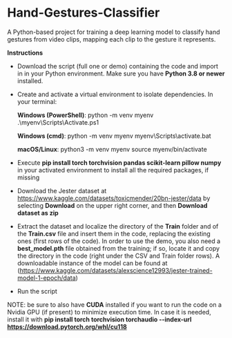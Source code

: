 # Hand-Gestures-Classifier
A Python-based project for training a deep learning model to classify hand gestures from video clips, mapping each clip to the gesture it represents.

__Instructions__
- Download the script (full one or demo) containing the code and import in in your Python environment. Make sure you have __Python 3.8 or newer__ installed.
  
- Create and activate a virtual environment to isolate dependencies. In your terminal:
  
  __Windows (PowerShell)__: python -m venv myenv
  .\myenv\Scripts\Activate.ps1
  
  __Windows (cmd)__:
  python -m venv myenv
  myenv\Scripts\activate.bat
  
  __macOS/Linux__:
  python3 -m venv myenv
  source myenv/bin/activate

- Execute __pip install torch torchvision pandas scikit-learn pillow numpy__ in your activated environment to install all the required packages, if missing
  
- Download the Jester dataset at https://www.kaggle.com/datasets/toxicmender/20bn-jester/data by selecting __Download__ on the upper right corner, and then __Download dataset as zip__
  
- Extract the dataset and localize the directory of the __Train__ folder and of the __Train.csv__ file and insert them in the code, replacing the existing ones (first rows of the code). In order to use the demo, you also need a __best_model.pth__ file obtained from the training; if so, locate it and copy the directory in the code (right under the CSV and Train folder rows). A downloadable instance of the model can be found at (https://www.kaggle.com/datasets/alexscience12993/jester-trained-model-1-epoch/data) 
- Run the script

NOTE: be sure to also have __CUDA__ installed if you want to run the code on a Nvidia GPU (if present) to minimize execution time. In case it is needed, install it with __pip install torch torchvision torchaudio --index-url https://download.pytorch.org/whl/cu118__
